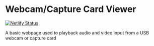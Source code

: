 # Webcam/Capture Card Viewer 

[![Netlify Status](https://api.netlify.com/api/v1/badges/211f617f-d467-4d66-a8e3-9433e603bb49/deploy-status)](https://app.netlify.com/sites/singular-yeot-fd40b1/deploys)

A basic webpage used to playback audio and video input from a USB webcam or capture card
